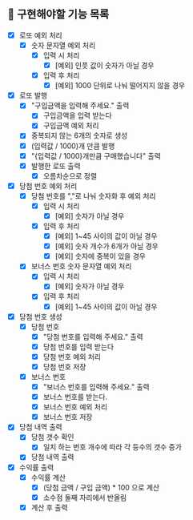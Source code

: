 ## 🚀 구현해야할 기능 목록

- [X] 로또 예외 처리
  - [X] 숫자 문자열 예외 처리
    - [X] 입력 시 처리
      - [X] [예외] 인풋 값이 숫자가 아닐 경우
    - [X] 입력 후 처리
      - [X] [예외] 1000 단위로 나눠 떨어지지 않을 경우

- [X] 로또 발행
  - [X] "구입금액을 입력해 주세요." 출력
    - [X] 구입금액을 입력 받는다
    - [X] 구입금액 예외 처리 
  - [X] 중복되지 않는 6개의 숫자로 생성
  - [X] (입력값 / 1000)개 만큼 발행
  - [X] "{입력값 / 1000}개만큼 구매했습니다" 출력
  - [X] 발행한 로또 출력
    - [X] 오름차순으로 정렬

- [X] 당첨 번호 예외 처리
  - [X] 당첨 번호를 ","로 나눠 숫자화 후 예외 처리
    - [X] 입력 시 처리
      - [X] [예외] 숫자가 아닐 경우
    - [X] 입력 후 처리
      - [X] [예외] 1~45 사이의 값이 아닐 경우
      - [X] [예외] 숫자 개수가 6개가 아닐 경우
      - [X] [예외] 숫자에 중복이 있을 경우
  - [X] 보너스 번호 숫자 문자열 예외 처리
    - [X] 입력 시 처리
      - [X] [예외] 숫자가 아닐 경우
    - [X] 입력 후 처리
      - [X] [예외] 1~45 사이의 값이 아닐 경우

- [X] 당첨 번호 생성
  - [X] 당첨 번호
    - [X] "당첨 번호를 입력해 주세요." 출력
    - [X] 당첨 번호를 입력 받는다
    - [X] 당첨 번호 예외 처리
    - [X] 당첨 번호 저장
  - [X] 보너스 번호
    - [X] "보너스 번호를 입력해 주세요." 출력
    - [X] 보너스 번호를 받는다.
    - [X] 보너스 번호 예외 처리
    - [X] 보너스 번호 저장

- [X] 당첨 내역 출력
  - [X] 당첨 갯수 확인
    - [X] 일치 하는 번호 개수에 따라 각 등수의 갯수 증가
  - [X] 당첨 내역 출력

- [X] 수익률 출력
  - [X] 수익률 계산
    - [X] (당첨 금액 / 구입 금액) * 100 으로 계산
    - [X] 소수점 둘째 자리에서 반올림
  - [X] 계산 후 출력
